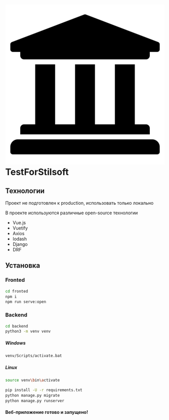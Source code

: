 # ![Study](fronted/src/assets/logo.svg) TestForStilsoft

## Технологии

Проект не подготовлен к production, использовать только локально

В проекте используются различные open-source технологии

- Vue.js
- Vuetify
- Axios
- lodash
- Django
- DRF

## Установка

### Fronted

```sh
cd fronted
npm i
npm run serve:open
```

### Backend

```sh
cd backend
python3 -m venv venv
```

##### Windows
```sh
venv/Scripts/activate.bat
```

##### Linux
```sh
source venv\bin\activate
```

```sh
pip install -U -r requirements.txt
python manage.py migrate
python manage.py runserver
```

#### Веб-приложение готово и запущено!
